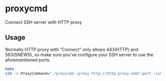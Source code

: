 # proxycmd

Connect SSH server with HTTP proxy

## Usage
Normally HTTP proxy with "Connect" only allows 443(HTTP) and 563(SNEWS), so make sure you've configure
your SSH server to use the aforementioned ports.

```bash
make
ssh -o ProxyCommand="./proxycmd -proxy http://http.proxy.addr:port -ssh-server ssh.server.addr:port" ssh.server.addr
```
